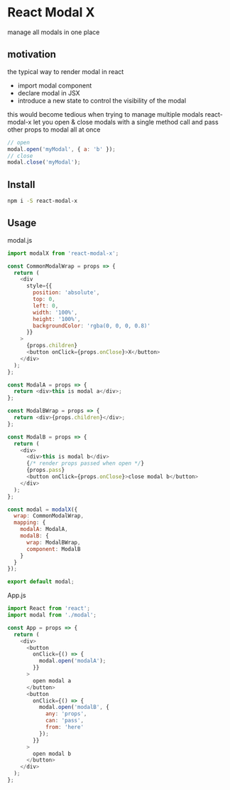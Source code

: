 # React Modal X

manage all modals in one place

## motivation

the typical way to render modal in react

- import modal component
- declare modal in JSX
- introduce a new state to control the visibility of the modal

this would become tedious when trying to manage multiple modals
react-modal-x let you open & close modals with a single method call
and pass other props to modal all at once

```js
// open
modal.open('myModal', { a: 'b' });
// close
modal.close('myModal');
```

## Install

```bash
npm i -S react-modal-x
```

## Usage

modal.js

```js
import modalX from 'react-modal-x';

const CommonModalWrap = props => {
  return (
    <div
      style={{
        position: 'absolute',
        top: 0,
        left: 0,
        width: '100%',
        height: '100%',
        backgroundColor: 'rgba(0, 0, 0, 0.8)'
      }}
    >
      {props.children}
      <button onClick={props.onClose}>X</button>
    </div>
  );
};

const ModalA = props => {
  return <div>this is modal a</div>;
};

const ModalBWrap = props => {
  return <div>{props.children}</div>;
};

const ModalB = props => {
  return (
    <div>
      <div>this is modal b</div>
      {/* render props passed when open */}
      {props.pass}
      <button onClick={props.onClose}>close modal b</button>
    </div>
  );
};

const modal = modalX({
  wrap: CommonModalWrap,
  mapping: {
    modalA: ModalA,
    modalB: {
      wrap: ModalBWrap,
      component: ModalB
    }
  }
});

export default modal;
```

App.js

```js
import React from 'react';
import modal from './modal';

const App = props => {
  return (
    <div>
      <button
        onClick={() => {
          modal.open('modalA');
        }}
      >
        open modal a
      </button>
      <button
        onClick={() => {
          modal.open('modalB', {
            any: 'props',
            can: 'pass',
            from: 'here'
          });
        }}
      >
        open modal b
      </button>
    </div>
  );
};
```
